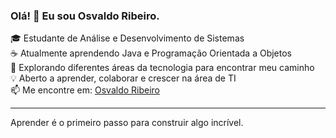 ### Olá! 👋 Eu sou Osvaldo Ribeiro.

🎓 Estudante de Análise e Desenvolvimento de Sistemas  
☕ Atualmente aprendendo Java e Programação Orientada a Objetos  
🧠 Explorando diferentes áreas da tecnologia para encontrar meu caminho  
💡 Aberto a aprender, colaborar e crescer na área de TI  
📫 Me encontre em: [Osvaldo Ribeiro](https://linkedin.com/in/osvaldoribeiro17)

---

Aprender é o primeiro passo para construir algo incrível.
